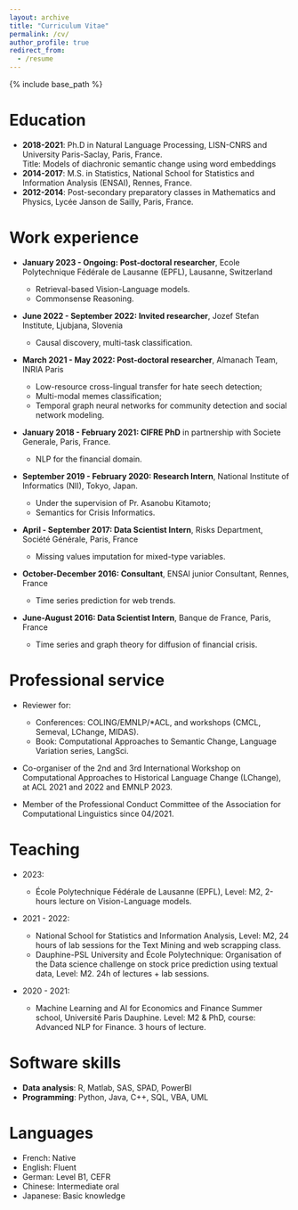 ```yaml
---
layout: archive
title: "Curriculum Vitae"
permalink: /cv/
author_profile: true
redirect_from:
  - /resume
---
```


{% include base_path %}

Education
======
* **2018-2021**: Ph.D in Natural Language Processing, LISN-CNRS and University Paris-Saclay, Paris, France. 
<br> Title:  Models of diachronic semantic change using word embeddings
* **2014-2017**: M.S. in Statistics, National School for Statistics and Information Analysis (ENSAI), Rennes, France. 
* **2012-2014**: Post-secondary preparatory classes in Mathematics and Physics, Lycée Janson de Sailly, Paris, France. 


Work experience
======

* **January 2023 - Ongoing: Post-doctoral researcher**, Ecole Polytechnique Fédérale de Lausanne (EPFL), Lausanne, Switzerland
  * Retrieval-based Vision-Language models.
  * Commonsense Reasoning.

* **June 2022 - September 2022: Invited researcher**, Jozef Stefan Institute, Ljubjana, Slovenia
  * Causal discovery, multi-task classification.

* **March 2021 - May 2022: Post-doctoral researcher**, Almanach Team, INRIA Paris
  * Low-resource cross-lingual transfer for hate seech detection;
  * Multi-modal memes classification;
  * Temporal graph neural networks for community detection and social network modeling.

* **January 2018 - February 2021: CIFRE PhD** in partnership with Societe Generale, Paris, France.
  * NLP for the financial domain.

* **September 2019 - February 2020: Research Intern**, National Institute of Informatics (NII), Tokyo, Japan.
  * Under the supervision of Pr. Asanobu Kitamoto;
  * Semantics for Crisis Informatics.

* **April - September 2017: Data Scientist Intern**, Risks Department, Société Générale, Paris, France
  * Missing values imputation for mixed-type variables.

* **October-December 2016: Consultant**, ENSAI junior Consultant, Rennes, France
  * Time series prediction for web trends.

* **June-August 2016: Data Scientist Intern**, Banque de France, Paris, France
  * Time series and graph theory for diffusion of financial crisis.

Professional service
======
* Reviewer for:
  * Conferences: COLING/EMNLP/*ACL, and workshops (CMCL, Semeval, LChange, MIDAS).
  * Book: Computational Approaches to Semantic Change, Language Variation series, LangSci.

* Co-organiser of the 2nd and 3rd International Workshop on Computational Approaches to Historical Language Change (LChange), at ACL 2021 and 2022 and EMNLP 2023.

* Member of the Professional Conduct Committee of the Association for Computational Linguistics since 04/2021.

Teaching
======
* 2023:
  * École Polytechnique Fédérale de Lausanne (EPFL), Level: M2, 2-hours lecture on Vision-Language models.

* 2021 - 2022:
  * National School for Statistics and Information Analysis, Level: M2, 24 hours of lab sessions for the Text Mining and web scrapping class.
  * Dauphine-PSL University and École Polytechnique: Organisation of the Data science challenge on stock price prediction using textual data, Level: M2. 24h of lectures + lab sessions.

* 2020 - 2021:
  * Machine Learning and AI for Economics and Finance Summer school, Université Paris Dauphine. Level: M2 & PhD, course: Advanced NLP for Finance. 3 hours of lecture.


Software skills
======
* **Data analysis**: R, Matlab, SAS, SPAD, PowerBI
* **Programming**: Python, Java, C++, SQL, VBA, UML

Languages
======
* French: Native
* English: Fluent
* German:  Level B1, CEFR
* Chinese: Intermediate oral
* Japanese: Basic knowledge 



